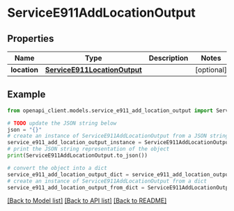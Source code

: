 # ServiceE911AddLocationOutput


## Properties

Name | Type | Description | Notes
------------ | ------------- | ------------- | -------------
**location** | [**ServiceE911LocationOutput**](ServiceE911LocationOutput.md) |  | [optional] 

## Example

```python
from openapi_client.models.service_e911_add_location_output import ServiceE911AddLocationOutput

# TODO update the JSON string below
json = "{}"
# create an instance of ServiceE911AddLocationOutput from a JSON string
service_e911_add_location_output_instance = ServiceE911AddLocationOutput.from_json(json)
# print the JSON string representation of the object
print(ServiceE911AddLocationOutput.to_json())

# convert the object into a dict
service_e911_add_location_output_dict = service_e911_add_location_output_instance.to_dict()
# create an instance of ServiceE911AddLocationOutput from a dict
service_e911_add_location_output_from_dict = ServiceE911AddLocationOutput.from_dict(service_e911_add_location_output_dict)
```
[[Back to Model list]](../README.md#documentation-for-models) [[Back to API list]](../README.md#documentation-for-api-endpoints) [[Back to README]](../README.md)



